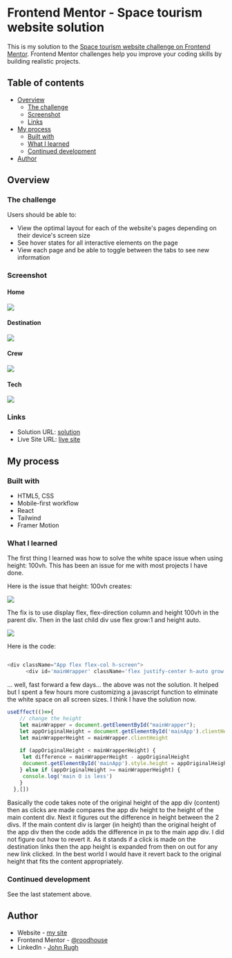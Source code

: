 # Frontend Mentor - Space tourism website solution

This is my solution to the [Space tourism website challenge on Frontend Mentor](https://www.frontendmentor.io/challenges/space-tourism-multipage-website-gRWj1URZ3). Frontend Mentor challenges help you improve your coding skills by building realistic projects. 

## Table of contents

- [Overview](#overview)
  - [The challenge](#the-challenge)
  - [Screenshot](#screenshot)
  - [Links](#links)
- [My process](#my-process)
  - [Built with](#built-with)
  - [What I learned](#what-i-learned)
  - [Continued development](#continued-development)
- [Author](#author)

## Overview

### The challenge

Users should be able to:

- View the optimal layout for each of the website's pages depending on their device's screen size
- See hover states for all interactive elements on the page
- View each page and be able to toggle between the tabs to see new information

### Screenshot

#### Home

![](./src/assets/home.png)

#### Destination

![](./src/assets/destination.png)

#### Crew

![](./src/assets/crew.png)

#### Tech

![](./src/assets/tech.png)

### Links

- Solution URL: [solution](https://github.com/roodhouse/frontend-mentor-space)
- Live Site URL: [live site](https://space.rugh.us)

## My process

### Built with

- HTML5, CSS
- Mobile-first workflow
- React
- Tailwind
- Framer Motion

### What I learned

The first thing I learned was how to solve the white space issue when using height: 100vh. This has been an issue for me with most projects I have done. 

Here is the issue that height: 100vh creates:

![](/src/assets/heightIssue.png)

The fix is to use display flex, flex-direction column and height 100vh in the parent div. Then in the last child div use flex grow:1 and height auto.

![](/src/assets/heightSolved.png)

Here is the code: 

```js

<div className="App flex flex-col h-screen">
      <div id='mainWrapper' className='flex justify-center h-auto grow bg-[url("/src/assets/home/background-home-mobile.jpg")] bg-cover pt-6 pb-12 bg-no-repeat mix-blend-screen'>

```
... well, fast forward a few days... the above was not the solution. It helped but I spent a few hours more customizing a javascript function to elminate the white space on all screen sizes. I think I have the solution now.

```js
useEffect(()=>{
    // change the height
    let mainWrapper = document.getElementById("mainWrapper"); 
    let appOriginalHeight = document.getElementById('mainApp').clientHeight
    let mainWrapperHeight = mainWrapper.clientHeight
    
    if (appOriginalHeight < mainWrapperHeight) {
     let difference = mainWrapperHeight - appOriginalHeight
     document.getElementById('mainApp').style.height = appOriginalHeight + difference + 'px'
    } else if (appOriginalHeight >= mainWrapperHeight) {
     console.log('main O is less')
    }
  },[])
```

Basically the code takes note of the original height of the app div (content) then as clicks are made compares the app div height to the height of the main content div. Next it figures out the difference in height between the 2 divs. If the main content div is larger (in height) than the original height of the app div then the code adds the difference in px to the main app div. I did not figure out how to revert it. As it stands if a click is made on the destination links then the app height is expanded from then on out for any new link clicked. In the best world I would have it revert back to the original height that fits the content appropriately.

### Continued development

See the last statement above.

## Author

- Website - [my site](https://rugh.us)
- Frontend Mentor - [@roodhouse](https://www.frontendmentor.io/profile/roodhouse)
- LinkedIn - [John Rugh](https://www.linkedin.com/in/john-m-rugh/)